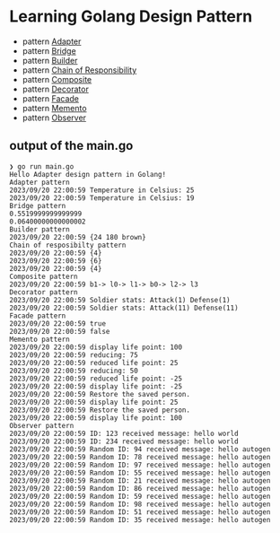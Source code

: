 # Learning Golang Design Pattern
* pattern [Adapter](/patterns/adapter.go)
* pattern [Bridge](/patterns/bridge.go)
* pattern [Builder](/patterns/builder.go)
* pattern [Chain of Responsibility](/patterns/chainofresponsibility.go)
* pattern [Composite](/patterns/composite.go)
* pattern [Decorator](/patterns/decorator.go)
* pattern [Facade](/patterns/facade.go)
* pattern [Memento](/patterns/memento.go)
* pattern [Observer](/patterns/observer.go) 

## output of the main.go
```
❯ go run main.go
Hello Adapter design pattern in Golang!
Adapter pattern
2023/09/20 22:00:59 Temperature in Celsius: 25
2023/09/20 22:00:59 Temperature in Celsius: 19
Bridge pattern
0.5519999999999999
0.06400000000000002
Builder pattern
2023/09/20 22:00:59 {24 180 brown}
Chain of resposibilty pattern
2023/09/20 22:00:59 {4}
2023/09/20 22:00:59 {6}
2023/09/20 22:00:59 {4}
Composite pattern
2023/09/20 22:00:59 b1-> l0-> l1-> b0-> l2-> l3
Decorator pattern
2023/09/20 22:00:59 Soldier stats: Attack(1) Defense(1)
2023/09/20 22:00:59 Soldier stats: Attack(11) Defense(11)
Facade pattern
2023/09/20 22:00:59 true
2023/09/20 22:00:59 false
Memento pattern
2023/09/20 22:00:59 display life point: 100
2023/09/20 22:00:59 reducing: 75
2023/09/20 22:00:59 reduced life point: 25
2023/09/20 22:00:59 reducing: 50
2023/09/20 22:00:59 reduced life point: -25
2023/09/20 22:00:59 display life point: -25
2023/09/20 22:00:59 Restore the saved person.
2023/09/20 22:00:59 display life point: 25
2023/09/20 22:00:59 Restore the saved person.
2023/09/20 22:00:59 display life point: 100
Observer pattern
2023/09/20 22:00:59 ID: 123 received message: hello world
2023/09/20 22:00:59 ID: 234 received message: hello world
2023/09/20 22:00:59 Random ID: 94 received message: hello autogen
2023/09/20 22:00:59 Random ID: 78 received message: hello autogen
2023/09/20 22:00:59 Random ID: 97 received message: hello autogen
2023/09/20 22:00:59 Random ID: 55 received message: hello autogen
2023/09/20 22:00:59 Random ID: 21 received message: hello autogen
2023/09/20 22:00:59 Random ID: 86 received message: hello autogen
2023/09/20 22:00:59 Random ID: 59 received message: hello autogen
2023/09/20 22:00:59 Random ID: 98 received message: hello autogen
2023/09/20 22:00:59 Random ID: 51 received message: hello autogen
2023/09/20 22:00:59 Random ID: 35 received message: hello autogen
```
